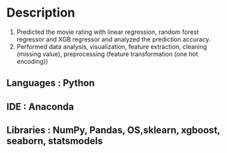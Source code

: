 # Description
1. Predicted the movie rating with linear regression, random forest regressor and XGB regressor and analyzed the prediction accuracy. 
2. Performed data analysis, visualization, feature extraction, cleaning (missing value), preprocessing (feature transformation (one hot encoding))

## Languages : Python
## IDE : Anaconda
## Libraries : NumPy, Pandas, OS,sklearn, xgboost, seaborn, statsmodels

